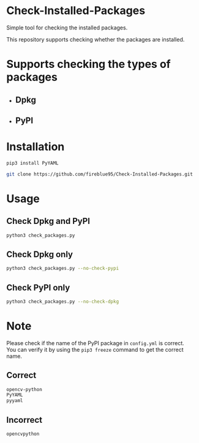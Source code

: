 # Check-Installed-Packages
Simple tool for checking the installed packages.

This repository supports checking whether the packages are installed.

Supports checking the types of packages
===
* ## Dpkg
* ## PyPI

Installation
===

```bash
pip3 install PyYAML
```

```bash
git clone https://github.com/fireblue95/Check-Installed-Packages.git
```

Usage
===

Check Dpkg and PyPI
---
```bash
python3 check_packages.py 
```

Check Dpkg only
---
```bash
python3 check_packages.py --no-check-pypi
```

Check PyPI only
---
```bash
python3 check_packages.py --no-check-dpkg
```

Note
=
Please check if the name of the PyPI package in `config.yml` is correct.  
You can verify it by using the `pip3 freeze` command to get the correct name.

## Correct
```bash
opencv-python
PyYAML
pyyaml
```

## Incorrect
```bash
opencvpython
```